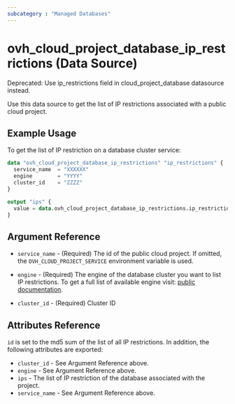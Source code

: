 ```yaml
---
subcategory : "Managed Databases"
---
```


# ovh_cloud_project_database_ip_restrictions (Data Source)

Deprecated: Use ip_restrictions field in cloud_project_database datasource instead.

Use this data source to get the list of IP restrictions associated with a public cloud project.

## Example Usage

To get the list of IP restriction on a database cluster service:

```terraform
data "ovh_cloud_project_database_ip_restrictions" "ip_restrictions" {
  service_name  = "XXXXXX"
  engine        = "YYYY"
  cluster_id    = "ZZZZ"
}

output "ips" {
  value = data.ovh_cloud_project_database_ip_restrictions.ip_restrictions.ips
}
```

## Argument Reference

* `service_name` - (Required) The id of the public cloud project. If omitted, the `OVH_CLOUD_PROJECT_SERVICE` environment variable is used.

* `engine` - (Required) The engine of the database cluster you want to list IP restrictions. To get a full list of available engine visit: [public documentation](https://docs.ovh.com/gb/en/publiccloud/databases).

* `cluster_id` - (Required) Cluster ID

## Attributes Reference

`id` is set to the md5 sum of the list of all IP restrictions. In addition, the following attributes are exported:

* `cluster_id` - See Argument Reference above.
* `engine` - See Argument Reference above.
* `ips` - The list of IP restriction of the database associated with the project.
* `service_name` - See Argument Reference above.
